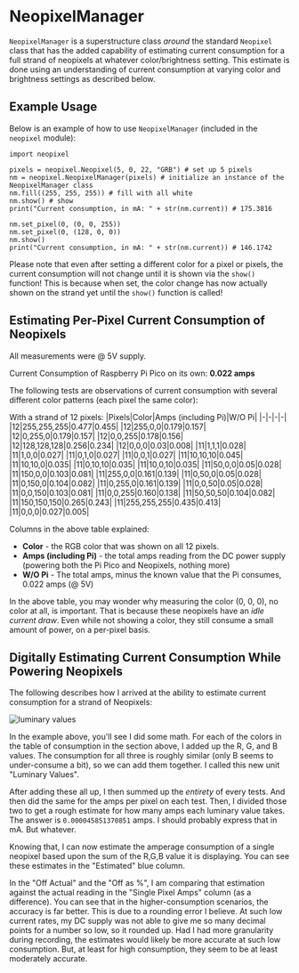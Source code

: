 # NeopixelManager
`NeopixelManager` is a superstructure class *around* the standard `Neopixel` class that has the added capability of estimating current consumption for a full strand of neopixels at whatever color/brightness setting. This estimate is done using an understanding of current consumption at varying color and brightness settings as described below.

## Example Usage
Below is an example of how to use `NeopixelManager` (included in the `neopixel` module):
```
import neopixel

pixels = neopixel.Neopixel(5, 0, 22, "GRB") # set up 5 pixels
nm = neopixel.NeopixelManager(pixels) # initialize an instance of the NeopixelManager class
nm.fill((255, 255, 255)) # fill with all white
nm.show() # show
print("Current consumption, in mA: " + str(nm.current)) # 175.3816

nm.set_pixel(0, (0, 0, 255))
nm.set_pixel(0, (128, 0, 0))
nm.show()
print("Current consumption, in mA: " + str(nm.current)) # 146.1742
```

Please note that even after setting a different color for a pixel or pixels, the current consumption will not change until it is shown via the `show()` function! This is because when set, the color change has now actually shown on the strand yet until the `show()` function is called!

## Estimating Per-Pixel Current Consumption of Neopixels
All measurements were @ 5V supply.

Current Consumption of Raspberry Pi Pico on its own: **0.022 amps**

The following tests are observations of current consumption with several different color patterns (each pixel the same color):

With a strand of 12 pixels:
|Pixels|Color|Amps (including Pi)|W/O Pi|
|-|-|-|-|
|12|255,255,255|0.477|0.455|
|12|255,0,0|0.179|0.157|
|12|0,255,0|0.179|0.157|
|12|0,0,255|0.178|0.156|
|12|128,128,128|0.256|0.234|
|12|0,0,0|0.03|0.008|
|11|1,1,1|0.028|
|11|1,0,0|0.027|
|11|0,1,0|0.027|
|11|0,0,1|0.027|
|11|10,10,10|0.045|
|11|10,10,0|0.035|
|11|0,10,10|0.035|
|11|10,0,10|0.035|
|11|50,0,0|0.05|0.028|
|11|150,0,0|0.103|0.081|
|11|255,0,0|0.161|0.139|
|11|0,50,0|0.05|0.028|
|11|0,150,0|0.104|0.082|
|11|0,255,0|0.161|0.139|
|11|0,0,50|0.05|0.028|
|11|0,0,150|0.103|0.081|
|11|0,0,255|0.160|0.138|
|11|50,50,50|0.104|0.082|
|11|150,150,150|0.265|0.243|
|11|255,255,255|0.435|0.413|
|11|0,0,0|0.027|0.005|

Columns in the above table explained:
- **Color** - the RGB color that was shown on all 12 pixels.
- **Amps (including Pi)** - the total amps reading from the DC power supply (powering both the Pi Pico and Neopixels, nothing more)
- **W/O Pi** - The total amps, minus the known value that the Pi consumes, 0.022 amps (@ 5V)

In the above table, you may wonder why measuring the color (0, 0, 0), no color at all, is important. That is because these neopixels have an *idle current draw*. Even while not showing a color, they still consume a small amount of power, on a per-pixel basis.

## Digitally Estimating Current Consumption While Powering Neopixels
The following describes how I arrived at the ability to estimate current consumption for a strand of Neopixels:

![luminary values](https://i.imgur.com/eNnyeB5.png)

In the example above, you'll see I did some math. For each of the colors in the table of consumption in the section above, I added up the R, G, and B values. The consumption for all three is roughly similar (only B seems to under-consume a bit), so we can add them together. I called this new unit "Luminary Values". 

After adding these all up, I then summed up the *entirety* of every tests. And then did the same for the amps per pixel on each test. Then, I divided those two to get a rough estimate for how many amps each luminary value takes. The answer is `0.000045851370851` amps. I should probably express that in mA. But whatever.

Knowing that, I can now estimate the amperage consumption of a single neopixel based upon the sum of the R,G,B value it is displaying. You can see these estimates in the "Estimated" blue column.

In the "Off Actual" and the "Off as %", I am comparing that estimation against the actual reading in the "Single Pixel Amps" column (as a difference). You can see that in the higher-consumption scenarios, the accuracy is far better. This is due to a rounding error I believe. At such low current rates, my DC supply was not able to give me so many decimal points for a number so low, so it rounded up. Had I had more granularity during recording, the estimates would likely be more accurate at such low consumption. But, at least for high consumption, they seem to be at least moderately accurate.